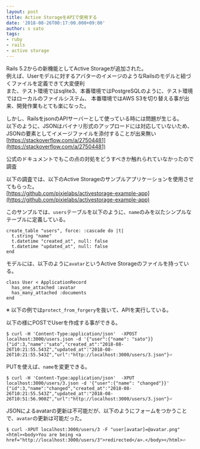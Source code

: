```yaml
---
layout: post
title: Active StorageをAPIで使用する 
date: '2018-08-26T00:17:00.000+09:00'
author: s sato
tags:
- ruby
- rails
- active storage
---
```


Rails 5.2からの新機能としてActive Storageが追加された。   
例えば、Userモデルに対するアバターのイメージのようなRailsのモデルと紐づくファイルを定義できて大変便利  
また、テスト環境ではsqlite3、本番環境ではPostgreSQLのように、テスト環境ではローカルのファイルシステム、
本番環境ではAWS S3を切り替える事が出来、開発作業もとても楽になった。  

しかし、RailsをjsonのAPIサーバーとして使っている時には問題が生じる。   
以下のように、JSONはバイナリ形式のアップロードには対応していないため、JSONの要素としてイメージファイルを添付することが出来無い  
[https://stackoverflow.com/a/27504481](https://stackoverflow.com/a/27504481)  

公式のドキュメントでもこの点の対処をどうすべきか触れられていなかったので調査  

以下の調査では、以下のActive Storageのサンプルアプリケーションを使用させてもらった。  
[https://github.com/pixielabs/activestorage-example-app](https://github.com/pixielabs/activestorage-example-app)  

このサンプルでは、`users`テーブルを以下のように、`name`のみを以たシンプルなテーブルに定義している。   
 
```
create_table "users", force: :cascade do |t|
  t.string "name"
  t.datetime "created_at", null: false
  t.datetime "updated_at", null: false
end
```

モデルには、以下のように`avatar`というActive Storageのファイルを持っている。  

```
class User < ApplicationRecord
  has_one_attached :avatar
  has_many_attached :documents
end
```


 ※ 以下の例では`protect_from_forgery`を抜いて、APIを実行している。
 
 
以下の様にPOSTでUserを作成する事ができる。  
 
```
$ curl -H 'Content-Type:application/json'  -XPOST localhost:3000/users.json -d '{"user":{"name": "sato"}}
{"id":3,"name":"sato","created_at":"2018-08-26T10:21:55.543Z","updated_at":"2018-08-26T10:21:55.543Z","url":"http://localhost:3000/users/3.json"}⏎
```

PUTを使えば、`name`を変更できる。  

```
$ curl -H 'Content-Type:application/json'  -XPUT localhost:3000/users/3.json -d '{"user":{"name": "changed"}}'
{"id":3,"name":"changed","created_at":"2018-08-26T10:21:55.543Z","updated_at":"2018-08-26T10:51:56.900Z","url":"http://localhost:3000/users/3.json"}⏎ 
```

JSONによるavatarの更新は不可能だが、以下のようにフォームをつかうことで、`avatar`の更新は可能だった。  

```
$ curl -XPUT localhost:3000/users/3 -F "user[avatar]=@avatar.png"
<html><body>You are being <a href="http://localhost:3000/users/3">redirected</a>.</body></html>⏎
```
